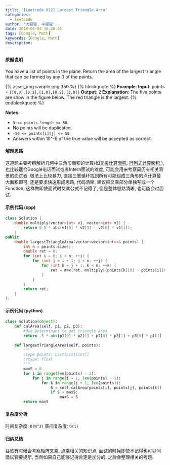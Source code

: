 ```yaml
---
title: '[Leetcode 812] Largest Triangle Area'
categories:
  - leetcode
author: '大猩猩, 中猩猩'
date: 2018-06-04 16:20:55
tags: [Google, Math]
keywords: [Google, Math]
description:
---
```

#### 原题说明
You have a list of points in the plane. Return the area of the largest triangle that can be formed by any 3 of the points.

{% asset_img sample.png 350 %}
{% blockquote %}
**Example**:
**Input**: points = `[[0,0],[0,1],[1,0],[0,2],[2,0]]`
**Output**: 2
**Explanation**: 
The five points are show in the figure below. The red triangle is the largest.
{% endblockquote %}

**Notes**:
- `3 <= points.length <= 50`.
- No points will be duplicated.
- `-50 <= points[i][j] <= 50`.
- Answers within 10^-6 of the true value will be accepted as correct.

#### 解题思路
这道题主要考察解析几何中三角形面积的计算(如[叉乘计算面积](http://www.maths.usyd.edu.au/u/MOW/vectors/vectors-11/v-11-7.html), [行列式计算面积
](https://people.richland.edu/james/lecture/m116/matrices/applications.html)), 也比较适合Google电话面试或者Intern面试的难度, 可能会用来考察简历有相关背景的面试者.
做法上比较暴力, 直接三重循环找到所有可能组成三角形的点计算最大面积即可, 还是要求快速形成思路, 代码清晰, 建议把叉乘部分单独写成一个Function, 这样做即使面试时叉乘公式不记得了, 但是整体思路清晰, 也可能会过面试. 

#### 示例代码 (cpp)
```cpp
class Solution {
    double multiply(vector<int> v1, vector<int> v2) {
        return 0.5 * abs(v1[0] * v2[1] - v2[0] * v1[1]);
    }
public:
    double largestTriangleArea(vector<vector<int>>& points) {
        int n = points.size();
        double ret = 0;
        for (int i = 0; i < n; ++i) {
            for (int j = i + 1; j < n; ++j) {
                for (int k = j + 1; k < n; ++k) {
                    ret = max(ret, multiply({points[k][0] - points[i][0], points[k][1] - points[i][1]}, {points[k][0] - points[j][0], points[k][1] - points[j][1]}));
                }
            }
        }
        return ret;
    }
};
```

#### 示例代码 (python)
```python
class Solution(object):
    def calArea(self, p1, p2, p3):
        #Use Determinant to get triangle area
        return .5 * abs(p1[0] * p2[1] + p2[0] * p3[1] + p3[0] * p1[1] - p1[0] * p3[1] - p2[0] * p1[1] - p3[0] * p2[1])
    
    def largestTriangleArea(self, points):
        """
        :type points: List[List[int]]
        :rtype: float
        """
        maxS = 0
        for i in range(len(points) - 2):
            for j in range(i + 1, len(points) - 1):
                for k in range(j + 1, len(points)):
                    S = self.calArea(points[i], points[j], points[k])
                    if S > maxS:
                        maxS = S
        return maxS
```

#### 复杂度分析
时间复杂度: `O(N^3)`
空间复杂度: `O(1)`

#### 归纳总结
谷歌有时候会考察矩阵叉乘, 点乘相关的知识点, 面试的时候即使不记得也可以问面试官要提示, 当然如果自己能够记得肯定是加分的. 之后会整理相关的考题.
